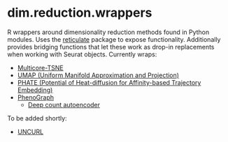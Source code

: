 # dim.reduction.wrappers
R wrappers around dimensionality reduction methods found in Python modules.  Uses the [reticulate](https://github.com/rstudio/reticulate) package to expose functionality.  Additionally provides bridging functions that let these work as drop-in replacements when working with Seurat objects.  Currently wraps:
  * [Multicore-TSNE](https://github.com/DmitryUlyanov/Multicore-TSNE)
  * [UMAP (Uniform Manifold Approximation and Projection)](https://github.com/lmcinnes/umap)
  * [PHATE (Potential of Heat-diffusion for Affinity-based Trajectory Embedding)](https://www.biorxiv.org/content/early/2017/03/24/120378)
  * [PhenoGraph](https://github.com/jacoblevine/PhenoGraph)
    * [Deep count autoencoder](https://github.com/theislab/dca)
  
To be added shortly:
  * [UNCURL](https://github.com/yjzhang/uncurl_python)
